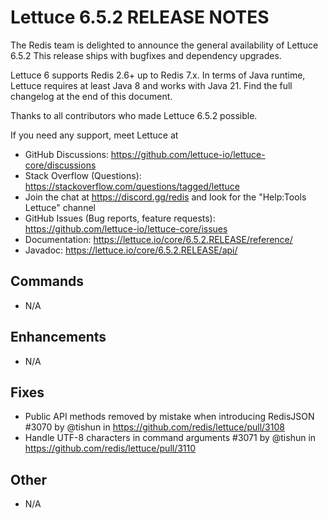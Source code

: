 Lettuce 6.5.2 RELEASE NOTES
==============================

The Redis team is delighted to announce the general availability of Lettuce 6.5.2
This release ships with bugfixes and dependency upgrades.

Lettuce 6 supports Redis 2.6+ up to Redis 7.x. In terms of Java runtime, Lettuce requires
at least Java 8 and works with Java 21. Find the full changelog at the end of this document.

Thanks to all contributors who made Lettuce 6.5.2 possible.

If you need any support, meet Lettuce at

* GitHub Discussions: https://github.com/lettuce-io/lettuce-core/discussions
* Stack Overflow (Questions): https://stackoverflow.com/questions/tagged/lettuce
* Join the chat at https://discord.gg/redis and look for the "Help:Tools Lettuce" channel 
* GitHub Issues (Bug reports, feature requests): https://github.com/lettuce-io/lettuce-core/issues
* Documentation: https://lettuce.io/core/6.5.2.RELEASE/reference/
* Javadoc: https://lettuce.io/core/6.5.2.RELEASE/api/

Commands
--------
* N/A

Enhancements
------------
* N/A

Fixes
-----
* Public API methods removed by mistake when introducing RedisJSON #3070 by @tishun in https://github.com/redis/lettuce/pull/3108
* Handle UTF-8 characters in command arguments #3071 by @tishun in https://github.com/redis/lettuce/pull/3110

Other
-----
* N/A
